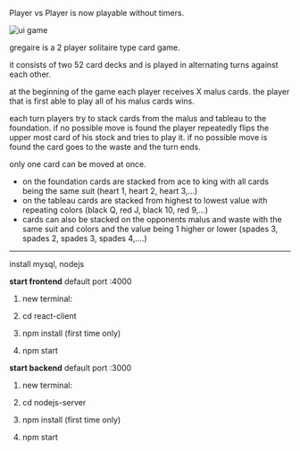 Player vs Player is now playable without timers.

![ui game](https://user-images.githubusercontent.com/39095721/131553342-1f9394ac-119a-4d2c-8366-fa66d564fa55.JPG)


gregaire is a 2 player solitaire type card game.

it consists of two 52 card decks and is played in alternating turns against each other.

at the beginning of the game each player receives X malus cards. the player that is first able to play all of his malus cards wins.

each turn players try to stack cards from the malus and tableau to the foundation. if no possible move is found the player repeatedly flips the upper most card of his stock and tries to play it. if no possible move is found the card goes to the waste and the turn ends.

only one card can be moved at once.

- on the foundation cards are stacked from ace to king with all cards being the same suit (heart 1, heart 2, heart 3,...)
- on the tableau cards are stacked from highest to lowest value with repeating colors (black Q, red J, black 10, red 9,...)
- cards can also be stacked on the opponents malus and waste with the same suit and colors and the value being 1 higher or lower (spades 3, spades 2, spades 3, spades 4,....)



_______
install mysql, nodejs



<b>start frontend</b> default port :4000

1) new terminal:

2) cd react-client

3) npm install (first time only)

4) npm start
  

<b>start backend</b> default port :3000

1) new terminal:

2) cd nodejs-server

3) npm install (first time only)

4) npm start
